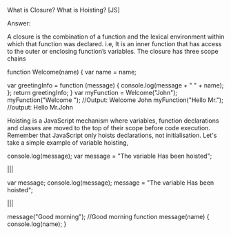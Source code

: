 What is Closure? What is Hoisting? [JS]




















Answer:






A closure is the combination of a function and the lexical environment within which that function was declared. i.e, It is an inner function that has access to the outer or enclosing function’s variables. The closure has three scope chains

function Welcome(name) {
  var name = name;
  
  var greetingInfo = function (message) {
    console.log(message + " " + name);
  };
  return greetingInfo;
}
var myFunction = Welcome("John");
myFunction("Welcome "); //Output: Welcome John
myFunction("Hello Mr."); //output: Hello Mr.John



Hoisting is a JavaScript mechanism where variables, function declarations and classes are moved to the top of their scope before code execution. Remember that JavaScript only hoists declarations, not initialisation. Let's take a simple example of variable hoisting,

console.log(message); 
var message = "The variable Has been hoisted";

|||

var message;
console.log(message);
message = "The variable Has been hoisted";

|||

message("Good morning"); //Good morning
function message(name) {
  console.log(name);
}